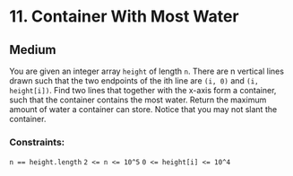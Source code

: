 # 11. Container With Most Water

## Medium

You are given an integer array `height` of length `n`. There are n vertical lines drawn such that the two endpoints of
the ith line are `(i, 0)` and `(i, height[i])`. Find two lines that together with the x-axis form a container, such that
the container contains the most water. Return the maximum amount of water a container can store. Notice that you may not
slant the container.

### Constraints:

`n == height.length`
`2 <= n <= 10^5`
`0 <= height[i] <= 10^4`
